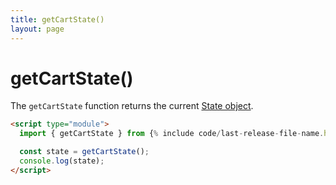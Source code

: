 ```yaml
---
title: getCartState()
layout: page
---
```


# getCartState()
The `getCartState` function returns the current [State object](/v1/reference/state/).

```html
<script type="module">
  import { getCartState } from {% include code/last-release-file-name.html asset_url=true %}

  const state = getCartState();
  console.log(state);
</script>
```
